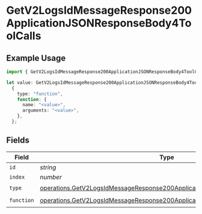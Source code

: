 # GetV2LogsIdMessageResponse200ApplicationJSONResponseBody4ToolCalls

## Example Usage

```typescript
import { GetV2LogsIdMessageResponse200ApplicationJSONResponseBody4ToolCalls } from "orq-poc-typescript-multi-env-version/models/operations";

let value: GetV2LogsIdMessageResponse200ApplicationJSONResponseBody4ToolCalls =
  {
    type: "function",
    function: {
      name: "<value>",
      arguments: "<value>",
    },
  };
```

## Fields

| Field                                                                                                                                                                        | Type                                                                                                                                                                         | Required                                                                                                                                                                     | Description                                                                                                                                                                  |
| ---------------------------------------------------------------------------------------------------------------------------------------------------------------------------- | ---------------------------------------------------------------------------------------------------------------------------------------------------------------------------- | ---------------------------------------------------------------------------------------------------------------------------------------------------------------------------- | ---------------------------------------------------------------------------------------------------------------------------------------------------------------------------- |
| `id`                                                                                                                                                                         | *string*                                                                                                                                                                     | :heavy_minus_sign:                                                                                                                                                           | N/A                                                                                                                                                                          |
| `index`                                                                                                                                                                      | *number*                                                                                                                                                                     | :heavy_minus_sign:                                                                                                                                                           | N/A                                                                                                                                                                          |
| `type`                                                                                                                                                                       | [operations.GetV2LogsIdMessageResponse200ApplicationJSONResponseBody4Type](../../models/operations/getv2logsidmessageresponse200applicationjsonresponsebody4type.md)         | :heavy_check_mark:                                                                                                                                                           | N/A                                                                                                                                                                          |
| `function`                                                                                                                                                                   | [operations.GetV2LogsIdMessageResponse200ApplicationJSONResponseBody4Function](../../models/operations/getv2logsidmessageresponse200applicationjsonresponsebody4function.md) | :heavy_check_mark:                                                                                                                                                           | N/A                                                                                                                                                                          |